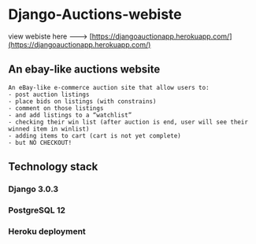 # Django-Auctions-webiste

view webiste here ---> [https://djangoauctionapp.herokuapp.com/](https://djangoauctionapp.herokuapp.com/)

## An ebay-like auctions website
```
An eBay-like e-commerce auction site that allow users to:
- post auction listings
- place bids on listings (with constrains)
- comment on those listings
- and add listings to a “watchlist”
- checking their win list (after auction is end, user will see their winned item in winlist)
- adding items to cart (cart is not yet complete)
- but NO CHECKOUT!
```

## Technology stack

### Django 3.0.3
### PostgreSQL 12
### Heroku deployment

